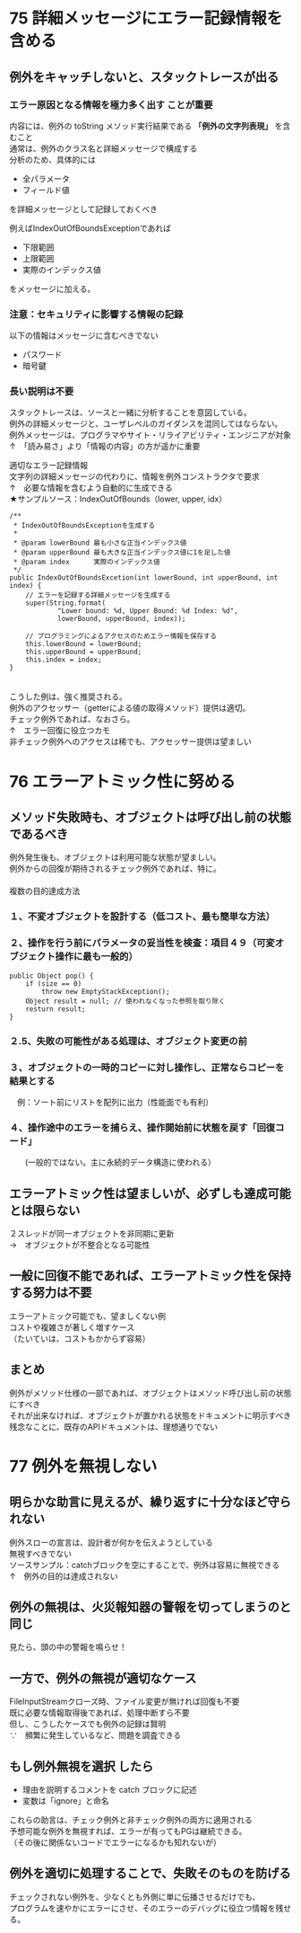 # 75	詳細メッセージにエラー記録情報を含める
## 例外をキャッチしないと、スタックトレースが出る

### **エラー原因となる情報を極力多く出す** ことが重要  
内容には、例外の toString メソッド実行結果である **「例外の文字列表現」** を含むこと  
通常は、例外のクラス名と詳細メッセージで構成する  
分析のため、具体的には  
* 全パラメータ  
* フィールド値  

を詳細メッセージとして記録しておくべき  

例えばIndexOutOfBoundsExceptionであれば  
* 下限範囲  
* 上限範囲  
* 実際のインデックス値  

をメッセージに加える。

### **注意：セキュリティに影響する情報の記録**  
以下の情報はメッセージに含むべきでない  
* パスワード
* 暗号鍵

### 長い説明は不要
スタックトレースは、ソースと一緒に分析することを意図している。  
例外の詳細メッセージと、ユーザレベルのガイダンスを混同してはならない。  
例外メッセージは、プログラマやサイト・リライアビリティ・エンジニアが対象  
↑　「読み易さ」より「情報の内容」の方が遥かに重要  

適切なエラー記録情報  
文字列の詳細メッセージの代わりに、情報を例外コンストラクタで要求  
↑　必要な情報を含むよう自動的に生成できる  
★サンプルソース：IndexOutOfBounds（lower, upper, idx）  
```
/**
 * IndexOutOfBoundsExceptionを生成する
 *
 * @param lowerBound 最も小さな正当インデックス値
 * @param upperBound 最も大きな正当インデックス値に1を足した値
 * @param index      実際のインデックス値
 */
public IndexOutOfBoundsExcetion(int lowerBound, int upperBound, int index) {
    // エラーを記録する詳細メッセージを生成する
    super(String.format(
            "Lower bound: %d, Upper Bound: %d Index: %d",
            lowerBound, upperBound, index));

    // プログラミングによるアクセスのためエラー情報を保存する
    this.lowerBound = lowerBound;
    this.upperBound = upperBound;
    this.index = index;
}
```
　  
こうした例は、強く推奨される。  
例外のアクセッサー（getterによる値の取得メソッド）提供は適切。  
チェック例外であれば、なおさら。  
↑　エラー回復に役立つカモ  
非チェック例外へのアクセスは稀でも、アクセッサー提供は望ましい  

# 76	エラーアトミック性に努める
## メソッド失敗時も、オブジェクトは呼び出し前の状態であるべき  
例外発生後も、オブジェクトは利用可能な状態が望ましい。  
例外からの回復が期待されるチェック例外であれば、特に。  
　  
複数の目的達成方法  
### １、不変オブジェクトを設計する（低コスト、最も簡単な方法）  
### ２、操作を行う前にパラメータの妥当性を検査：項目４９（可変オブジェクト操作に最も一般的）  
```
public Object pop() {
    if (size == 0)
        throw new EmptyStackException();
    Object result = null; // 使われなくなった参照を取り除く
    resturn result;
}
```
### ２.5、失敗の可能性がある処理は、オブジェクト変更の前  
### ３、オブジェクトの一時的コピーに対し操作し、正常ならコピーを結果とする  
　例：ソート前にリストを配列に出力（性能面でも有利）  
### ４、操作途中のエラーを捕らえ、操作開始前に状態を戻す「回復コード」
　　(一般的ではない。主に永続的データ構造に使われる）  
## エラーアトミック性は望ましいが、必ずしも達成可能とは限らない  
２スレッドが同一オブジェクトを非同期に更新  
→　オブジェクトが不整合となる可能性  
## 一般に回復不能であれば、エラーアトミック性を保持する努力は不要  
エラーアトミック可能でも、望ましくない例  
コストや複雑さが著しく増すケース  
（たいていは、コストもかからず容易）  
## まとめ  
例外がメソッド仕様の一部であれば、オブジェクトはメソッド呼び出し前の状態にすべき  
それが出来なければ、オブジェクトが置かれる状態をドキュメントに明示すべき  
残念なことに、既存のAPIドキュメントは、理想通りでない  

# 77	例外を無視しない
## 明らかな助言に見えるが、繰り返すに十分なほど守られない  
例外スローの宣言は、設計者が何かを伝えようとしている  
無視すべきでない  
ソースサンプル：catchブロックを空にすることで、例外は容易に無視できる  
↑　例外の目的は達成されない  
## 例外の無視は、火災報知器の警報を切ってしまうのと同じ  
見たら、頭の中の警報を鳴らせ！  
## 一方で、例外の無視が適切なケース  
FileInputStreamクローズ時、ファイル変更が無ければ回復も不要  
既に必要な情報取得後であれば、処理中断すら不要  
但し、こうしたケースでも例外の記録は賢明  
∵　頻繁に発生しているなど、問題を調査できる  
## **もし例外無視を選択** したら  
* 理由を説明するコメントを catch ブロックに記述  
* 変数は「ignore」と命名  

これらの助言は、チェック例外と非チェック例外の両方に適用される  
予想可能な例外を無視すれば、エラーが有ってもPGは継続できる。  
（その後に関係ないコードでエラーになるかも知れないが）  

## 例外を適切に処理することで、失敗そのものを防げる  
チェックされない例外を、少なくとも外側に単に伝播させるだけでも、  
プログラムを速やかにエラーにさせ、そのエラーのデバッグに役立つ情報を残せる。  
